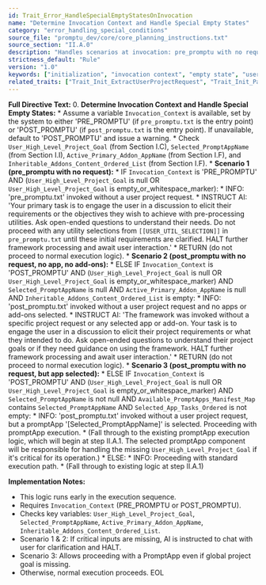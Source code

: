 ```yaml
---
id: Trait_Error_HandleSpecialEmptyStatesOnInvocation
name: "Determine Invocation Context and Handle Special Empty States"
category: "error_handling_special_conditions"
source_file: "promptu_dev/core/core_planning_instructions.txt"
source_section: "II.A.0"
description: "Handles scenarios at invocation: pre_promptu with no request, or post_promptu with no request/app/add-ons. Instructs AI to engage user for clarification and HALT."
strictness_default: "Rule"
version: "1.0"
keywords: ["initialization", "invocation context", "empty state", "user interaction", "error handling", "pre_promptu", "post_promptu"]
related_traits: ["Trait_Init_ExtractUserProjectRequest", "Trait_Init_ParseUserPromptAppSelection", "Trait_Init_DiscoverLoadAddons"]
---
```

**Full Directive Text:**
0.  **Determine Invocation Context and Handle Special Empty States:**
    *   Assume a variable `Invocation_Context` is available, set by the system to either 'PRE_PROMPTU' (if `pre_promptu.txt` is the entry point) or 'POST_PROMPTU' (if `post_promptu.txt` is the entry point). If unavailable, default to 'POST_PROMPTU' and issue a warning.
    *   Check `User_High_Level_Project_Goal` (from Section I.C), `Selected_PromptAppName` (from Section I.I), `Active_Primary_Addon_AppName` (from Section I.F), and `Inheritable_Addons_Content_Ordered_List` (from Section I.F).
    *   **Scenario 1 (pre_promptu with no request):**
        *   IF `Invocation_Context` is 'PRE_PROMPTU' AND (`User_High_Level_Project_Goal` is null OR `User_High_Level_Project_Goal` is empty_or_whitespace_marker):
            *   INFO: 'pre_promptu.txt' invoked without a user project request.
            *   INSTRUCT AI: 'Your primary task is to engage the user in a discussion to elicit their requirements or the objectives they wish to achieve with pre-processing utilities. Ask open-ended questions to understand their needs. Do not proceed with any utility selections from `[[USER_UTIL_SELECTION]]` in `pre_promptu.txt` until these initial requirements are clarified. HALT further framework processing and await user interaction.'
            *   RETURN (do not proceed to normal execution logic).
    *   **Scenario 2 (post_promptu with no request, no app, no add-ons):**
        *   ELSE IF `Invocation_Context` is 'POST_PROMPTU' AND (`User_High_Level_Project_Goal` is null OR `User_High_Level_Project_Goal` is empty_or_whitespace_marker) AND `Selected_PromptAppName` is null AND `Active_Primary_Addon_AppName` is null AND `Inheritable_Addons_Content_Ordered_List` is empty:
            *   INFO: 'post_promptu.txt' invoked without a user project request and no apps or add-ons selected.
            *   INSTRUCT AI: 'The framework was invoked without a specific project request or any selected app or add-on. Your task is to engage the user in a discussion to elicit their project requirements or what they intended to do. Ask open-ended questions to understand their project goals or if they need guidance on using the framework. HALT further framework processing and await user interaction.'
            *   RETURN (do not proceed to normal execution logic).
    *   **Scenario 3 (post_promptu with no request, but app selected):**
        *   ELSE IF `Invocation_Context` is 'POST_PROMPTU' AND (`User_High_Level_Project_Goal` is null OR `User_High_Level_Project_Goal` is empty_or_whitespace_marker) AND `Selected_PromptAppName` is not null AND `Available_PromptApps_Manifest_Map` contains `Selected_PromptAppName` AND `Selected_App_Tasks_Ordered` is not empty:
            *   INFO: 'post_promptu.txt' invoked without a user project request, but a promptApp '[Selected_PromptAppName]' is selected. Proceeding with promptApp execution.
            *   (Fall through to the existing promptApp execution logic, which will begin at step II.A.1. The selected promptApp component will be responsible for handling the missing `User_High_Level_Project_Goal` if it's critical for its operation.)
    *   ELSE:
        *   INFO: Proceeding with standard execution path.
        *   (Fall through to existing logic at step II.A.1)

**Implementation Notes:**
- This logic runs early in the execution sequence.
- Requires `Invocation_Context` (PRE_PROMPTU or POST_PROMPTU).
- Checks key variables: `User_High_Level_Project_Goal`, `Selected_PromptAppName`, `Active_Primary_Addon_AppName`, `Inheritable_Addons_Content_Ordered_List`.
- Scenario 1 & 2: If critical inputs are missing, AI is instructed to chat with user for clarification and HALT.
- Scenario 3: Allows proceeding with a PromptApp even if global project goal is missing.
- Otherwise, normal execution proceeds.
EOL
